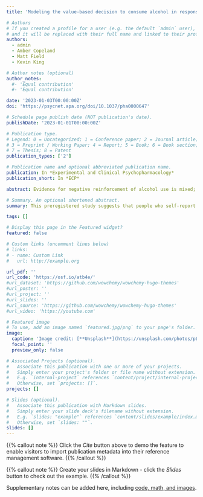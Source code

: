 ```yaml
---
title: 'Modeling the value-based decision to consume alcohol in response to emotional experiences'

# Authors
# If you created a profile for a user (e.g. the default `admin` user), write the username (folder name) here
# and it will be replaced with their full name and linked to their profile.
authors:
  - admin
  - Amber Copeland
  - Matt Field
  - Kevin King

# Author notes (optional)
author_notes:
  #- 'Equal contribution'
  #- 'Equal contribution'

date: '2023-01-03T00:00:00Z'
doi: 'https://psycnet.apa.org/doi/10.1037/pha0000647'

# Schedule page publish date (NOT publication's date).
publishDate: '2023-01-01T00:00:00Z'

# Publication type.
# Legend: 0 = Uncategorized; 1 = Conference paper; 2 = Journal article;
# 3 = Preprint / Working Paper; 4 = Report; 5 = Book; 6 = Book section;
# 7 = Thesis; 8 = Patent
publication_types: ['2']

# Publication name and optional abbreviated publication name.
publication: In *Experimental and Clinical Psychopharmacology*
publication_short: In *ECP*

abstract: Evidence for negative reinforcement of alcohol use is mixed; one possible explanation for this is that people make value-based decisions whether to regulate their emotions via alcohol or an alternative, and only drink-to-cope when alcohol’s reinforcing value is larger than that of available alternatives. If this is the case, immediately following a negative emotional event, the value for alcohol should increase primarily in heavy drinkers, whereas in light drinkers, alternative ways of coping should be valued. We conducted a preregistered online experiment (N = 200) with a mixed design (between - heavy vs. light drinker; within - negative/neutral/positive mood induction). In each of three experimental sessions, participants first provided value ratings for a set of alcohol and food stimuli. Second, they were subjected to a mood induction. Third, they made forced choices between either two alcohol or food stimuli. We then applied a drift-diffusion model to these data and tested whether alcohol- and food-related decision-making parameters are differentially affected following the mood inductions in heavy and light drinkers. In preregistered analyses, we found that heavy drinkers did not value alcohol more but valued food less after the negative mood induction. Exploratory analyses uncovered that both heavy- and light-drinking participants valued alcohol more following the negative mood induction if they reported high alcohol craving at the start of the session. Collectively, these results provide some evidence for the idea that drinking-to-cope might be a value-based decision-making process.

# Summary. An optional shortened abstract.
summary: This preregistered study suggests that people who self-report higher weekly alcohol consumption might not value alcohol more, but an alternative (comforting food) less immediately following a negative emotional event, and that people (irrelevant of their weekly alcohol use) value alcohol more if they report high alcohol craving.

tags: []

# Display this page in the Featured widget?
featured: false

# Custom links (uncomment lines below)
# links:
# - name: Custom Link
#   url: http://example.org

url_pdf: ''
url_code: 'https://osf.io/atb4e/'
#url_dataset: 'https://github.com/wowchemy/wowchemy-hugo-themes'
#url_poster: ''
#url_project: ''
#url_slides: ''
#url_source: 'https://github.com/wowchemy/wowchemy-hugo-themes'
#url_video: 'https://youtube.com'

# Featured image
# To use, add an image named `featured.jpg/png` to your page's folder.
image:
  caption: 'Image credit: [**Unsplash**](https://unsplash.com/photos/pLCdAaMFLTE)'
  focal_point: ''
  preview_only: false

# Associated Projects (optional).
#   Associate this publication with one or more of your projects.
#   Simply enter your project's folder or file name without extension.
#   E.g. `internal-project` references `content/project/internal-project/index.md`.
#   Otherwise, set `projects: []`.
projects: []

# Slides (optional).
#   Associate this publication with Markdown slides.
#   Simply enter your slide deck's filename without extension.
#   E.g. `slides: "example"` references `content/slides/example/index.md`.
#   Otherwise, set `slides: ""`.
slides: []
---
```


{{% callout note %}}
Click the _Cite_ button above to demo the feature to enable visitors to import publication metadata into their reference management software.
{{% /callout %}}

{{% callout note %}}
Create your slides in Markdown - click the _Slides_ button to check out the example.
{{% /callout %}}

Supplementary notes can be added here, including [code, math, and images](https://wowchemy.com/docs/writing-markdown-latex/).
